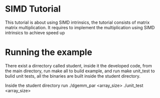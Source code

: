 # SIMD Tutorial

This tutorial is about using SIMD intrinsics, the tutorial consists of matrix matrix multiplication. It requires to implement the multiplication using SIMD
intrinsics to achieve speed up

# Running the example

There exist a dirrectory called student, inside it the developed code, from the main directory, run make all to build example, and run make unit_test to bulid unit tests, all the binaries are built inside the student directory. 

Inside the student directory
run ./dgemm_par <array_size>
    ./unit_test <array_size>